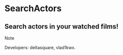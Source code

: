 # SearchActors
## Search actors in your watched films!
> [!NOTE]
> Developers: deltasquare, vlad1kwx.